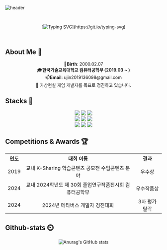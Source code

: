 ![header](https://capsule-render.vercel.app/api?type=waving&color=0:c6acf6,100:E6B9F7&width=1500&height=240&section=header&text=Hello%20World✋%20I'm%20WooJin!&fontSize=50&fontColor=ffffff )  


<div align="center">
  <br>

  [![Typing SVG](https://readme-typing-svg.demolab.com?font=Nanum+Gothic+Coding&size=35&pause=1000&color=blue&center=true&vCenter=true&width=1000&lines=“가상현실+게임+개발자를+꿈꾸고+있습니다.”;“미래를+준비하며+고민하는+개발자+입니다.”;)](https://git.io/typing-svg) 
  
</div>

<br>

## About Me 🌟
<div align="center">
   🎂<strong>Birth</strong>: 2000.02.07
   <br>
   🎓<strong>한국기술교육대학교 컴퓨터공학부 (2019.03 ~ )</strong>  
   <br>
   📫<strong>Email</strong>: ujin2019136098@gmail.com  
   <br>
   🚀 가상현실 게임 개발자를 목표로 정진하고 있습니다.
</div>


## Stacks 📖
<div align="center">
  <img src="https://img.shields.io/badge/c%23-239120?style=for-the-badge&logo=c-sharp&logoColor=white">
  <img src="https://img.shields.io/badge/c++-00599C?style=for-the-badge&logo=c%2B%2B&logoColor=white">
  <img src="https://img.shields.io/badge/dart-0175C2?style=for-the-badge&logo=dart&logoColor=white">
  <br>
  <img src="https://img.shields.io/badge/unity-000000?style=for-the-badge&logo=unity&logoColor=white">
  <img src="https://img.shields.io/badge/flutter-02569B?style=for-the-badge&logo=flutter&logoColor=white">
  <img src="https://img.shields.io/badge/virtual%20reality-0071BC?style=for-the-badge&logo=virtual-reality&logoColor=white">
  <br>
  <img src="https://img.shields.io/badge/github-181717?style=for-the-badge&logo=github&logoColor=white">
  <img src="https://img.shields.io/badge/discord-5865F2?style=for-the-badge&logo=discord&logoColor=white">
  <img src="https://img.shields.io/badge/notion-000000?style=for-the-badge&logo=notion&logoColor=white">
</div>

## Competitions & Awards 🏆

<table align="center">
  <tr>
    <th style="text-align: center;">연도</th>
    <th style="text-align: center;">대회 이름</th>
    <th style="text-align: center;">결과</th>
  </tr>
  <tr>
    <td style="text-align: center;">2019</td>
    <td style="text-align: center;">교내 K-Sharing 학습콘텐츠 공모전 수업콘텐츠 분야</td>
    <td style="text-align: center;">우수상</td>
  </tr>
  <tr>
    <td style="text-align: center;">2024</td>
    <td style="text-align: center;">교내 2024학년도 제 30회 졸업연구작품전시회 컴퓨터공학부</td>
    <td style="text-align: center;">우수작품상</td>
  </tr>
  <tr>
    <td style="text-align: center;">2024</td>
    <td style="text-align: center;">2024년 메타버스 개발자 경진대회</td>
    <td style="text-align: center;">3차 평가 탈락</td>
  </tr>
</table>



## Github-stats ⏲️  
<div align="center">
  <img src="https://github-readme-stats.vercel.app/api?username=Korysanan&show_icons=true&theme=dracula" alt="Anurag's GitHub stats">
</div>
